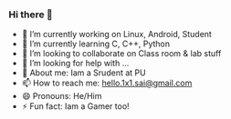 ### Hi there 👋

- 🔭 I’m currently working on Linux, Android, Student
- 🌱 I’m currently learning C, C++, Python
- 👯 I’m looking to collaborate on Class room & lab stuff
- 🤔 I’m looking for help with ...
- 💬 About me: Iam a Srudent at PU
- 📫 How to reach me: hello.1x1.sai@gmail.com
- 😄 Pronouns: He/Him
- ⚡ Fun fact: Iam a Gamer too!
